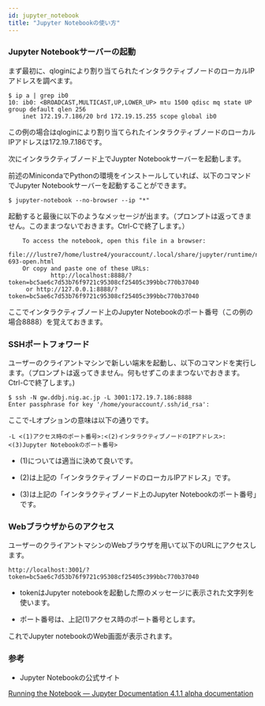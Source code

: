 ```yaml
---
id: jupyter_notebook
title: "Jupyter Notebookの使い方"
---
```


### Jupyter Notebookサーバーの起動

まず最初に、qloginにより割り当てられたインタラクティブノードのローカルIPアドレスを調べます。

```
$ ip a | grep ib0
10: ib0: <BROADCAST,MULTICAST,UP,LOWER_UP> mtu 1500 qdisc mq state UP group default qlen 256
    inet 172.19.7.186/20 brd 172.19.15.255 scope global ib0

```
この例の場合はqloginにより割り当てられたインタラクティブノードのローカルIPアドレスは172.19.7.186です。


次にインタラクティブノード上でJuypter Notebookサーバーを起動します。

前述のMinicondaでPythonの環境をインストールしていれば、以下のコマンドでJupyter Notebookサーバーを起動することができます。

` $ jupyter-notebook --no-browser --ip "*" `

起動すると最後に以下のようなメッセージが出ます。（プロンプトは返ってきません。このままつないでおきます。Ctrl-Cで終了します。）

```
    To access the notebook, open this file in a browser:
	        file:///lustre7/home/lustre4/youraccount/.local/share/jupyter/runtime/nbserver-693-open.html
    Or copy and paste one of these URLs:
	        http://localhost:8888/?token=bc5ae6c7d53b76f9721c95308cf25405c399bbc770b37040
     or http://127.0.0.1:8888/?token=bc5ae6c7d53b76f9721c95308cf25405c399bbc770b37040
```

ここでインタラクティブノード上のJupyter Notebookのポート番号（この例の場合8888）を覚えておきます。

### SSHポートフォワード

ユーザーのクライアントマシンで新しい端末を起動し、以下のコマンドを実行します。（プロンプトは返ってきません。何もせずこのままつないでおきます。Ctrl-Cで終了します。)

```
$ ssh -N gw.ddbj.nig.ac.jp -L 3001:172.19.7.186:8888
Enter passphrase for key '/home/youraccount/.ssh/id_rsa': 
```

ここで-Lオプションの意味は以下の通りです。

` -L <(1)アクセス時のポート番号>:<(2)インタラクティブノードのIPアドレス>:<(3)Jupyter Notebookのポート番号> `

- (1)については適当に決めて良いです。

- (2)は上記の「インタラクティブノードのローカルIPアドレス」です。

- (3)は上記の「インタラクティブノード上のJupyter Notebookのポート番号」です。


### Webブラウザからのアクセス

ユーザーのクライアントマシンのWebブラウザを用いて以下のURLにアクセスします。

` http://localhost:3001/?token=bc5ae6c7d53b76f9721c95308cf25405c399bbc770b37040 `

- tokenはJupyter notebookを起動した際のメッセージに表示された文字列を使います。

- ポート番号は、上記(1)アクセス時のポート番号とします。

 
 
これでJupyter notebookのWeb画面が表示されます。
 
  
  
### 参考
- Jupyter Notebookの公式サイト

 [Running the Notebook — Jupyter Documentation 4.1.1 alpha documentation](https://jupyter.readthedocs.io/en/latest/running.html)


